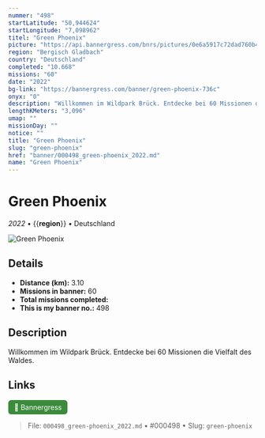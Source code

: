 ```yaml
---
nummer: "498"
startLatitude: "50,944624"
startLongitude: "7,098962"
titel: "Green Phoenix"
picture: "https://api.bannergress.com/bnrs/pictures/0e6a5917c72dad760b4cfe201e90e9f5"
region: "Bergisch Gladbach"
country: "Deutschland"
completed: "10.668"
missions: "60"
date: "2022"
bg-link: "https://bannergress.com/banner/green-phoenix-736c"
onyx: "0"
description: "Willkommen im Wildpark Brück. Entdecke bei 60 Missionen die Vielfalt des Waldes."
lengthKMeters: "3,096"
umap: ""
missionDay: ""
notice: ""
title: "Green Phoenix"
slug: "green-phoenix"
href: "banner/000498_green-phoenix_2022.md"
name: "Green Phoenix"
---
```

# Green Phoenix

*2022* • {{__region__}} • Deutschland

![Green Phoenix](https://api.bannergress.com/bnrs/pictures/0e6a5917c72dad760b4cfe201e90e9f5)



## Details
- **Distance (km):** 3.10
- **Missions in banner:** 60
- **Total missions completed:** 
- **This is my banner no.:** 498



## Description
Willkommen im Wildpark Brück. Entdecke bei 60 Missionen die Vielfalt des Waldes.



## Links
<a href="https://bannergress.com/banner/green-phoenix-736c" target="_blank" style="display:inline-block;margin-right:8px;padding:6px 12px;background:#3c8b3c;color:#fff;text-decoration:none;border-radius:6px;">🔗 Bannergress</a>



> File: `000498_green-phoenix_2022.md` • #000498 • Slug: `green-phoenix`
